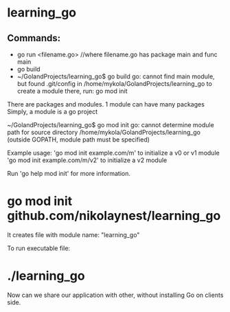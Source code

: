 # learning_go

## Commands: 
* go run <filename.go>  //where filename.go has package main and func main
* go build
* ~/GolandProjects/learning_go$ go build
  go: cannot find main module, but found .git/config in /home/mykola/GolandProjects/learning_go
  to create a module there, run:
  go mod init

There are packages and modules. 1 module can have many packages
Simply, a module is a go project

~/GolandProjects/learning_go$ go mod init
go: cannot determine module path for source directory /home/mykola/GolandProjects/learning_go (outside GOPATH, module path must be specified)

Example usage:
'go mod init example.com/m' to initialize a v0 or v1 module
'go mod init example.com/m/v2' to initialize a v2 module

Run 'go help mod init' for more information.

# go mod init github.com/nikolaynest/learning_go
It creates file with module name: "learning_go"

To run executable file: 
# ./learning_go
Now can we share our application with other, without installing Go on clients side.
